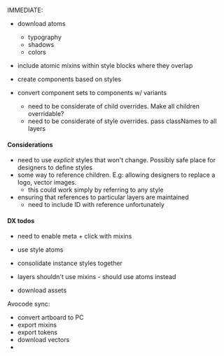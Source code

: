 IMMEDIATE:

- download atoms
  - typography
  - shadows
  - colors

- include atomic mixins within style blocks where they overlap
- create components based on styles
- convert component sets to components w/ variants
  - need to be considerate of child overrides. Make all children overridable?
  - need to be considerate of style overrides. pass classNames to all layers


#### Considerations

- need to use _explicit_ styles that won't change. Possibly safe place for designers
to define styles
- some way to reference children. E.g: allowing designers to replace a logo, vector images.
  - this could work simply by referring to any style
- ensuring that references to particular layers are maintained
  - need to include ID with reference unfortunately


#### DX todos

- need to enable meta + click with mixins






- use style atoms
- consolidate instance styles together

- layers shouldn't use mixins - should use atoms instead 
- download assets


Avocode sync:
  - convert artboard to PC
  - export mixins
  - export tokens
  - download vectors
  - 
